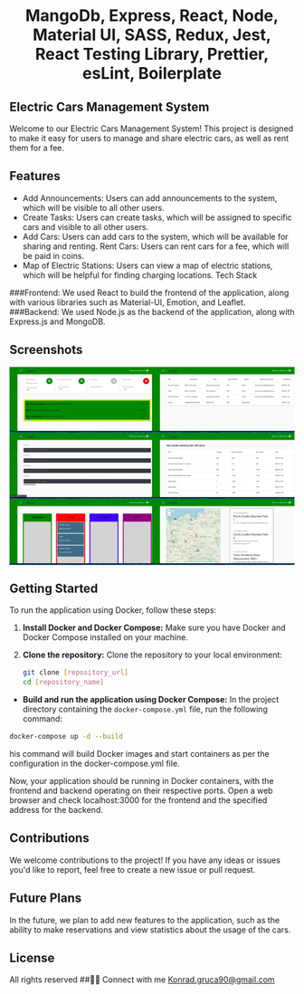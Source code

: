  <h1 align="center">MangoDb, Express, React, Node, Material UI, SASS, Redux, Jest, React Testing Library, Prettier, esLint, Boilerplate</h1>

## Electric Cars Management System

Welcome to our Electric Cars Management System! This project is designed to make it easy for users to manage and share electric cars, as well as rent them for a fee.

## Features

- Add Announcements: Users can add announcements to the system, which will be visible to all other users.
- Create Tasks: Users can create tasks, which will be assigned to specific cars and visible to all other users.
- Add Cars: Users can add cars to the system, which will be available for sharing and renting.
  Rent Cars: Users can rent cars for a fee, which will be paid in coins.
- Map of Electric Stations: Users can view a map of electric stations, which will be helpful for finding charging locations.
  Tech Stack

###Frontend: We used React to build the frontend of the application, along with various libraries such as Material-UI, Emotion, and Leaflet.
###Backend: We used Node.js as the backend of the application, along with Express.js and MongoDB.

## Screenshots

<div style="display: grid; grid-template-columns: repeat(2, 1fr); grid-template-rows: repeat(3, 1fr);">
  <img src="./cars/car1.webp" alt="car1">
  <img src="./cars/car2.webp" alt="car2">
  <img src="./cars/car3.webp" alt="car3">
  <img src="./cars/car4.webp" alt="car4">
  <img src="./cars/car5.webp" alt="car5">
  <img src="./cars/car6.webp" alt="car6">
</div>

## Getting Started

To run the application using Docker, follow these steps:

1. **Install Docker and Docker Compose:**
   Make sure you have Docker and Docker Compose installed on your machine.

2. **Clone the repository:**
   Clone the repository to your local environment:
   ```bash
   git clone [repository_url]
   cd [repository_name]
   ```

- **Build and run the application using Docker Compose:**
  In the project directory containing the `docker-compose.yml` file, run the following command:

```bash
docker-compose up -d --build
```

his command will build Docker images and start containers as per the configuration in the docker-compose.yml file.

Now, your application should be running in Docker containers, with the frontend and backend operating on their respective ports. Open a web browser and check localhost:3000 for the frontend and the specified address for the backend.

## Contributions

We welcome contributions to the project! If you have any ideas or issues you'd like to report, feel free to create a new issue or pull request.

## Future Plans

In the future, we plan to add new features to the application, such as the ability to make reservations and view statistics about the usage of the cars.

## License

All rights reserved
##👨‍💻 Connect with me
Konrad.gruca90@gmail.com

```

```
